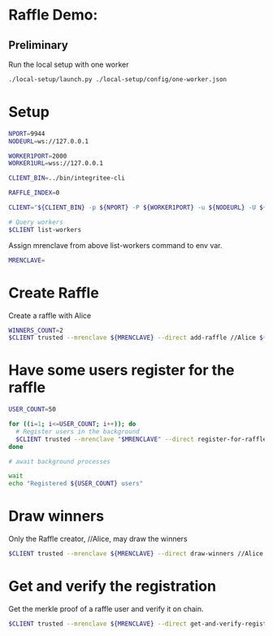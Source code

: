 # Raffle Demo:

## Preliminary

Run the local setup with one worker

```bash
./local-setup/launch.py ./local-setup/config/one-worker.json
```

# Setup

```bash
NPORT=9944
NODEURL=ws://127.0.0.1

WORKER1PORT=2000
WORKER1URL=wss://127.0.0.1

CLIENT_BIN=../bin/integritee-cli

RAFFLE_INDEX=0

CLIENT="${CLIENT_BIN} -p ${NPORT} -P ${WORKER1PORT} -u ${NODEURL} -U ${WORKER1URL}"

# Query workers
$CLIENT list-workers
```

Assign mrenclave from above list-workers command to env var.

```bash
MRENCLAVE=
```

# Create Raffle

Create a raffle with Alice

```bash
WINNERS_COUNT=2
$CLIENT trusted --mrenclave ${MRENCLAVE} --direct add-raffle //Alice ${WINNERS_COUNT}
```

# Have some users register for the raffle

```bash
USER_COUNT=50

for ((i=1; i<=USER_COUNT; i++)); do
  # Register users in the background
  $CLIENT trusted --mrenclave "$MRENCLAVE" --direct register-for-raffle "//RaffleUser${i}" "$RAFFLE_INDEX" &
done

# await background processes

wait
echo "Registered ${USER_COUNT} users"
```

# Draw winners

Only the Raffle creator, //Alice, may draw the winners

```bash
$CLIENT trusted --mrenclave ${MRENCLAVE} --direct draw-winners //Alice ${RAFFLE_INDEX}
```

# Get and verify the registration

Get the merkle proof of a raffle user and verify it on chain.

```bash
$CLIENT trusted --mrenclave ${MRENCLAVE} --direct get-and-verify-registration-proof //RaffleUser10 ${RAFFLE_INDEX}
```